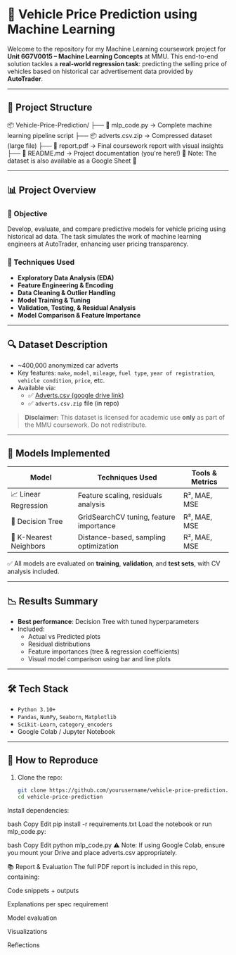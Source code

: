 # 🚗 Vehicle Price Prediction using Machine Learning

Welcome to the repository for my Machine Learning coursework project for **Unit 6G7V0015 – Machine Learning Concepts** at MMU. This end-to-end solution tackles a **real-world regression task**: predicting the selling price of vehicles based on historical car advertisement data provided by **AutoTrader**.

---

## 📁 Project Structure

📦 Vehicle-Price-Prediction/
├── 📜 mlp_code.py          → Complete machine learning pipeline script
├── 📦 adverts.csv.zip      → Compressed dataset (large file)
├── 📄 report.pdf           → Final coursework report with visual insights
├── 📘 README.md            → Project documentation (you're here!)
📂 Note: The dataset is also available as a Google Sheet 📎

---

## 📊 Project Overview

### 🎯 Objective
Develop, evaluate, and compare predictive models for vehicle pricing using historical ad data. The task simulates the work of machine learning engineers at AutoTrader, enhancing user pricing transparency.

### 🧠 Techniques Used
- **Exploratory Data Analysis (EDA)**
- **Feature Engineering & Encoding**
- **Data Cleaning & Outlier Handling**
- **Model Training & Tuning**
- **Validation, Testing, & Residual Analysis**
- **Model Comparison & Feature Importance**

---

## 🔍 Dataset Description

- ~400,000 anonymized car adverts
- Key features: `make`, `model`, `mileage`, `fuel type`, `year of registration`, `vehicle condition`, `price`, etc.
- Available via:
  - ✅ [Adverts.csv (google drive link)](https://docs.google.com/spreadsheets/d/1JOq6Is1VLsvQ_LwsqtPUqT3G-j_05k9XzwJSOO1wU4o/edit?usp=sharing)
  - ✅ `adverts.csv.zip` file (in repo)

> **Disclaimer:** This dataset is licensed for academic use **only** as part of the MMU coursework. Do not redistribute.

---

## 🧪 Models Implemented

| Model               | Techniques Used                        | Tools & Metrics |
|--------------------|-----------------------------------------|-----------------|
| 📈 Linear Regression | Feature scaling, residuals analysis     | R², MAE, MSE     |
| 🌲 Decision Tree     | GridSearchCV tuning, feature importance | R², MAE, MSE     |
| 🤖 K-Nearest Neighbors | Distance-based, sampling optimization   | R², MAE, MSE     |

✅ All models are evaluated on **training**, **validation**, and **test sets**, with CV analysis included.

---

## 📉 Results Summary

- **Best performance**: Decision Tree with tuned hyperparameters
- Included:
  - Actual vs Predicted plots
  - Residual distributions
  - Feature importances (tree & regression coefficients)
  - Visual model comparison using bar and line plots

---

## 🛠 Tech Stack

- `Python 3.10+`
- `Pandas`, `NumPy`, `Seaborn`, `Matplotlib`
- `Scikit-Learn`, `category_encoders`
- Google Colab / Jupyter Notebook

---

## 📎 How to Reproduce

1. Clone the repo:
   ```bash
   git clone https://github.com/yourusername/vehicle-price-prediction.git
   cd vehicle-price-prediction
Install dependencies:

bash
Copy
Edit
pip install -r requirements.txt
Load the notebook or run mlp_code.py:

bash
Copy
Edit
python mlp_code.py
⚠️ Note: If using Google Colab, ensure you mount your Drive and place adverts.csv appropriately.

📚 Report & Evaluation
The full PDF report is included in this repo, containing:

Code snippets + outputs

Explanations per spec requirement

Model evaluation

Visualizations

Reflections
